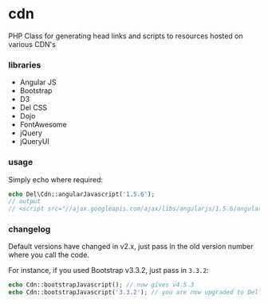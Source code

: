 # cdn
PHP Class for generating head links and scripts to resources hosted on various CDN's
### libraries
- Angular JS
- Bootstrap
- D3
- Del CSS
- Dojo
- FontAwesome
- jQuery
- jQueryUI
### usage
Simply echo where required:
```php
echo Del\Cdn::angularJavascript('1.5.6');
// output 
// <script src="//ajax.googleapis.com/ajax/libs/angularjs/1.5.6/angular.min.js"></script>
```

### changelog
Default versions have changed in v2.x, just pass in the old version number where you call the code.

For instance, if you used Bootstrap v3.3.2, just pass in `3.3.2`:
```php
echo Cdn::bootstrapJavascript(); // now gives v4.5.3
echo Cdn::bootstrapJavascript('3.3.2'); // you are now upgraded to Del\Cdn v2.x
``` 

